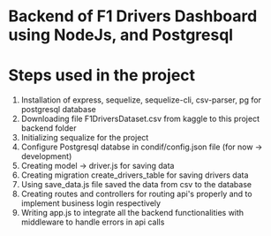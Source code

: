 # Backend of F1 Drivers Dashboard using NodeJs, and Postgresql

# Steps used in the project
1. Installation of express, sequelize, sequelize-cli, csv-parser, pg for postgresql database
2. Downloading file F1DriversDataset.csv from kaggle to this project backend folder
3. Initializing sequalize for the project
4. Configure Postgresql databse in condif/config.json file (for now -> development)
5. Creating model -> driver.js for saving data
6. Creating migration create_drivers_table for saving drivers data 
7. Using save_data.js file saved the data from csv to the database
7. Creating routes and controllers for routing api's properly and to implement business login respectively
8. Writing app.js to integrate all the backend functionalities with middleware to handle errors in api calls